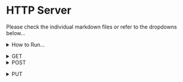 <h1>HTTP Server</h1>
<p>Please check the individual markdown files or refer to the dropdowns below...</p>
<details>
                <summary>How to Run...</summary>
                    <!-- Space -->

`javac ./*.java ./threads/*.java ; java SocketServer.java` on the root level of `/HTTPServer`</details>
<details>
                <summary>GET</summary>
                    <!-- Space -->

---

# Supported MIME Types

Technically, this server has no restrictions on what MIME types are restricted. 

    contentType = Files.probeContentType(file.toPath());    // automatically convert filename to `Content-Type` form

Here are some examples of what can be fetched with GET.

---

## URL: `http://localhost/example.txt`
>`text/plain`

Notice how the text file contents is fetched and displayed on the browser.

![Plain Text Image](markdown/text_plain.png)

---

## URL: `http://localhost/index.html`
>`text/html` 
>
>`image/jpeg`
>
>`image/gif`

Calling the [index HTML page](public/index.html) using `http://localhost/index.html` and then the HTML page itself is calling the [PNG image](public/satoru_gojo.jpg) and the [GIF image](public/jujutsu-kaisen-funny.gif) inside the HTML.

    <div id="img_container">
        <!-- HTML Q4 -->
        <img src="./satoru_gojo.jpg" alt="Main image of Satoru Gojo"/>
        <div id="img_padding"></div>
        <img src="./jujutsu-kaisen-funny.gif" alt="Funny GIF of Satoru Gojo"/>
    </div>

>The `./satoru_gojo.jpg` and `jujutsu-kaisen-funny.gif` are relative paths that is in the `/public` folder and on the same level as the `index.html`.

![Index HTML image](markdown/index_html.png)

---

## (ERROR) URL: `http://localhost/example.tx`

Notice how there is no file with the name `example.tx` within the `/public` folder. Therefore, the server returns an error code of `404 NOT FOUND` along with the corresponding HTTPCat.

![error 404 page](markdown/get_404.png)
</details>
<details>
                <summary>POST</summary>
                    <!-- Space -->

---

# Supported MIME Types

As the spec mentions, this only supports `text/plain`.

---

## URL: `http://localhost/example.txt`

Before the POST request - `public/example.txt`

    cereal is definitely not a soup

After the POST request - `public/example.txt`

![after POST request](markdown/post_after.png)

---

## (ERROR - 415) URL: `http://localhost/index.html`

![415](markdown/post_415.png)

---

## (ERROR - 404) URL: `http://localhost/index.h`

![404](markdown/post_404.png)</details>
<details>
                <summary>PUT</summary>
                    <!-- Space -->

---

## URL: `http://localhost/example.txt`

Before the PUT request (after the POST request from before)- `public/example.txt`

    cereal is definitely not a soup cereal is a soup >:(

After the PUT request on existing file - `public/example.txt`

![PUT_AFTER](markdown/put_after_OK.png)

After the PUT request on new file - `public/hot_dog.txt`

![Hot Dog](markdown/put_after_CREATED.png)

---

## Handles `404` for `FILE NOT FOUND` and `500` error for `INTERNAL SERVER ERROR`.

    catch (IOException e) {
        outputBytes = (StatusCode.INTERNAL_SERVER_ERROR.toHtml()).getBytes();
        contentType = "text/html";
        code = StatusCode.INTERNAL_SERVER_ERROR;
    } catch (Exception e) {
        outputBytes = (StatusCode.UNSUPPORTED_MEDIA_TYPE.toHtml()).getBytes();
        contentType = "text/html";
        code = StatusCode.UNSUPPORTED_MEDIA_TYPE;
    }
    
    responseHeaders.put("Content-Type", contentType);
    responseHeaders.put("Content-Length", Integer.toString(outputBytes.length));

    LOGGER.info(this.name + " - " + code.toString());
    respond(code, outputBytes, responseHeaders);</details>
<details>
                <summary>DELETE</summary>
                    <!-- Space -->

---

## URL: `http://localhost/hot_dog.txt`

Before the DELETE request - we made the `hot_dog.txt` file under `/public` from the `PUT` request section. **Now we are going to delete it**

![DELETE AFTER](markdown/delete_after.png)

---

## Handles `404` for `FILE NOT FOUND`.

Let's try delete `hot_dog.txt` again after deleting it with the process above.

![DELETE 404](markdown/delete_404.png)</details>
<details>
                <summary>OPTIONS</summary>
                    <!-- Space -->

---

## Grabbing OPTIONS for text: `http://localhost/example.txt`

![text](markdown/options_text.png)

---

## Grabbing OPTIONS for image: `http://localhost/happy_cat.jpg`

![image](markdown/options_image.png)
</details>
<details>
                <summary>HEAD</summary>
                    <!-- Space -->

---

## URL: `http://localhost/index.html`

After the HEAD request:

![HEAD_INDEX](markdown/head_index.png)

No body is returned.

![HEAD_BODY](markdown/head_body.png)
</details>
<details>
                <summary>Errors as HTTP Cat</summary>
                    <!--- Space -->

Whenever any of these requests hit an Exception or an Error, then an Error response is sent out to the client.

# How the Error HTML is Constructed

    "<html>" + 
        "<head><title>" + this.toString() + "</title></head>" +
        "<body>" +
            "<img src=\"https://http.cat/" + code + "\" alt=\"" + code + "\">" +
        "</body>" +
    "</html>";

Then the server converts that to bytes and then sends it to the client.

---

## (404 - ERROR)

Notice how there is no file with the name `example.tx` within the `/public` folder. Therefore, the server returns an error code of `404 NOT FOUND` along with the corresponding HTTPCat.

![error 404 page](markdown/get_404.png)

## (500 - ERROR) HTML

---

![error 404 page](markdown/cat_500_html.png)

## (500 - ERROR) Preview

---

![error 404 page](markdown/cat_500.png)


</details>
